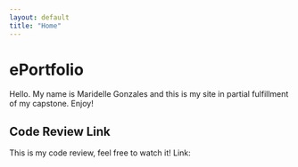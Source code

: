 ```yaml
---
layout: default
title: "Home"
---
```


# ePortfolio
Hello. My name is Maridelle Gonzales and this is my site in partial fulfillment of my capstone. Enjoy!

## Code Review Link
This is my code review, feel free to watch it! 
Link: 
